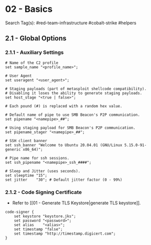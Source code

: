 # 02 - Basics

Search Tag(s): #red-team-infrastructure #cobalt-strike #helpers

## 2.1 - Global Options

### 2.1.1 - Auxiliary Settings

```
# Name of the C2 profile
set sample_name "<profile_name>";

# User Agent
set useragent "<user_agent>";

# Staging payloads (part of metasploit shellcode compatibility).
# Disabling it loses the ability to generate staging payloads.
set host_stage "<true | false>";

# Each pound (#) is replaced with a random hex value.

# Default name of pipe to use SMB Beacon's P2P communication.
set pipename "<namepipe>_##";

# Using staging payload for SMB Beacon's P2P communication.
set pipename_stager "<namepipe>_##";

# SSH client banner
set ssh_banner "Welcome to Ubuntu 20.04.01 (GNU/Linux 5.15.0-91-generic x86_64)";

# Pipe name for ssh sessions.
set ssh_pipename "<namepipe>_ssh_####";

# Sleep and Jitter (uses seconds).
set sleeptime "15";
set jitter    "30"; # Default jitter factor (0 - 99%)
```

### 2.1.2 - Code Signing Certificate

- Refer to [[01 - Generate TLS Keystore|generate TLS keystore]].

```
code-signer {
    set keystore "keystore.jks"; 
    set password "<password>";
    set alias    "<alias>";
    set timestamp "false";
    set timestamp "http://timestamp.digicert.com";
}
```